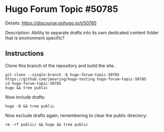 # Hugo Forum Topic #50785

Details: <https://discourse.gohugo.io/t/50785>

Description: Ability to separate drafts into its own dedicated content folder that is environment specific?

## Instructions

Clone this branch of the repository and build the site.

```text
git clone --single-branch -b hugo-forum-topic-50785 https://github.com/jmooring/hugo-testing hugo-forum-topic-50785
cd hugo-forum-topic-50785
hugo && tree public
```

Now include drafts:

```text
hugo -D && tree public
```

Now exclude drafts again, remembering to clear the public directory:

```text
rm -rf public/ && hugo && tree public
```
